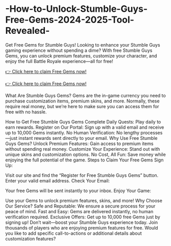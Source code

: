 # -How-to-Unlock-Stumble-Guys-Free-Gems-2024-2025-Tool-Revealed-
Get Free Gems for Stumble Guys!
Looking to enhance your Stumble Guys gaming experience without spending a dime? With free Stumble Guys Gems, you can unlock premium features, customize your character, and enjoy the full Battle Royale experience—all for free!

[👉 Click here to claim Free Gems now!](https://cutt.ly/1eXD7EW3)

[👉 Click here to claim Free Gems now!](https://cutt.ly/1eXD7EW3)

What Are Stumble Guys Gems?
Gems are the in-game currency you need to purchase customization items, premium skins, and more. Normally, these require real money, but we’re here to make sure you can access them for free with no hassle.

How to Get Free Stumble Guys Gems
Complete Daily Quests: Play daily to earn rewards.
Register on Our Portal: Sign up with a valid email and receive up to 10,000 Gems instantly.
No Human Verification: No lengthy processes—just instant rewards sent directly to your email.
Why Use Free Stumble Guys Gems?
Unlock Premium Features: Gain access to premium items without spending real money.
Customize Your Experience: Stand out with unique skins and customization options.
No Cost, All Fun: Save money while enjoying the full potential of the game.
Steps to Claim Your Free Gems
Sign Up:

Visit our site and find the “Register for Free Stumble Guys Gems” button.
Enter your valid email address.
Check Your Email:

Your free Gems will be sent instantly to your inbox.
Enjoy Your Game:

Use your Gems to unlock premium features, skins, and more!
Why Choose Our Service?
Safe and Reputable: We ensure a secure process for your peace of mind.
Fast and Easy: Gems are delivered instantly, no human verification required.
Exclusive Offers: Get up to 10,000 free Gems just by signing up!
Don’t wait—boost your Stumble Guys experience today. Join thousands of players who are enjoying premium features for free.
Would you like to add specific call-to-actions or additional details about customization features?

